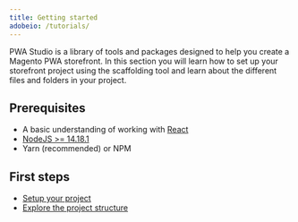 ```yaml
---
title: Getting started
adobeio: /tutorials/
---
```


PWA Studio is a library of tools and packages designed to help you create a Magento PWA storefront.
In this section you will learn how to set up your storefront project using the scaffolding tool and learn about the different files and folders in your project.

## Prerequisites

-   A basic understanding of working with [React][]
-   [NodeJS >= 14.18.1](https://nodejs.org/en/)
-   Yarn (recommended) or NPM

## First steps

-   [Setup your project][]
-   [Explore the project structure][]

[setup your project]: <{%link tutorials/pwa-studio-fundamentals/project-setup/index.md %}>
[explore the project structure]: <{%link tutorials/pwa-studio-fundamentals/project-structure/index.md %}>

[react]: https://reactjs.org/
